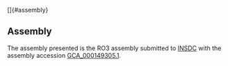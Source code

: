 []{#assembly}

Assembly
--------

The assembly presented is the RO3 assembly submitted to
[INSDC](http://www.insdc.org) with the assembly accession
[GCA\_000149305.1](http://www.ebi.ac.uk/ena/data/view/GCA_000149305.1).
